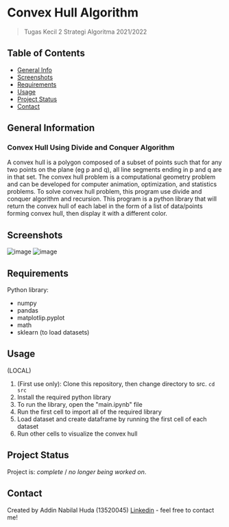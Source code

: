 # Convex Hull Algorithm 
> Tugas Kecil 2 Strategi Algoritma 2021/2022

## Table of Contents
* [General Info](#general-information)
* [Screenshots](#screenshots)
* [Requirements](#requirements)
* [Usage](#usage)
* [Project Status](#project-status)
* [Contact](#contact)
<!-- * [License](#license) -->


## General Information
### Convex Hull Using Divide and Conquer Algorithm
A convex hull is a polygon composed of a subset of points such that for any two points on the plane (eg p and q), all line segments ending in p and q are in that set. The convex hull problem is a computational geometry problem and can be developed for computer animation, optimization, and statistics problems. To solve convex hull problem, this program use divide and conquer algorithm and recursion. This program is a python library that will return the convex hull of each label in the form of a list of data/points forming convex hull, then display it with a different color.


## Screenshots
![image](https://user-images.githubusercontent.com/70847819/155941833-d1c5200e-dc86-4f15-a372-6de7f74a688e.png)
![image](https://user-images.githubusercontent.com/70847819/155941886-f50fd5cf-3e8b-4d62-bc69-088b93729f23.png)


## Requirements
Python library:
- numpy
- pandas
- matplotlip.pyplot
- math
- sklearn (to load datasets)


## Usage
(LOCAL)
1. (First use only): Clone this repository, then change directory to src. `cd src`
2. Install the required python library
3. To run the library, open the "main.ipynb" file
4. Run the first cell to import all of the required library
5. Load dataset and create dataframe by running the first cell of each dataset
6. Run other cells to visualize the convex hull 


## Project Status
Project is:  _complete_ / _no longer being worked on_. 


## Contact
Created by Addin Nabilal Huda (13520045)
[Linkedin](https://id.linkedin.com/in/addin-nabilal) - feel free to contact me!
